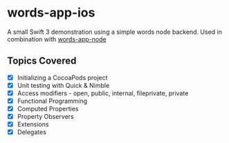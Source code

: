 # words-app-ios
A small Swift 3 demonstration using a simple words node backend. Used in combination with [words-app-node](https://github.com/kmcgill88/words-app)

## Topics Covered
- [x] Initializing a CocoaPods project
- [x] Unit testing with Quick & Nimble
- [x] Access modifiers  - open, public, internal, fileprivate, private
- [x] Functional Programming
- [x] Computed Properties
- [x] Property Observers
- [x] Extensions
- [x] Delegates
